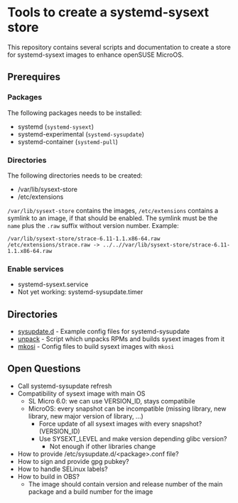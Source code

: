 # Tools to create a systemd-sysext store

This repository contains several scripts and documentation to create a store for systemd-sysext images to enhance openSUSE MicroOS.

## Prerequires

### Packages

The following packages needs to be installed:
* systemd (`systemd-sysext`)
* systemd-experimental (`systemd-sysupdate`)
* systemd-container (`systemd-pull`)

### Directories

The following directories needs to be created:
* /var/lib/sysext-store
* /etc/extensions

`/var/lib/sysext-store` contains the images, `/etc/extensions` contains a symlink to an image, if that should be enabled. The symlink must be the `name` plus the `.raw` suffix without version number.
Example:
```
/var/lib/sysext-store/strace-6.11-1.1.x86-64.raw
/etc/extensions/strace.raw -> ../..//var/lib/sysext-store/strace-6.11-1.1.x86-64.raw
```

### Enable services
* systemd-sysext.service
* Not yet working: systemd-sysupdate.timer

## Directories
* [sysupdate.d](sysupdate.d) - Example config files for systemd-sysupdate
* [unpack](unpack) - Script which unpacks RPMs and builds sysext images from it
* [mkosi](mkosi) - Config files to build sysext images with `mkosi`

## Open Questions
* Call systemd-sysupdate refresh
* Compatibility of sysext image with main OS
  * SL Micro 6.0: we can use VERSION\_ID, stays compatibile
  * MicroOS: every snapshot can be incompatible (missing
    library, new library, new major version of library, ...)
    * Force update of all sysext images with every snapshot? (VERSION\_ID)
    * Use SYSEXT\_LEVEL and make version depending glibc version?
      * Not enough if other libraries change
* How to provide /etc/sysupdate.d/\<package\>.conf file?
* How to sign and provide gpg pubkey?
* How to handle SELinux labels?
* How to build in OBS?
  * The image should contain version and release number of the main package and a build number for the image

